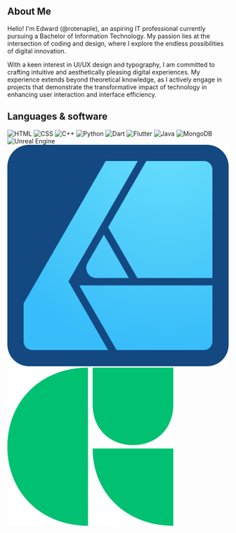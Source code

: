 ## About Me
Hello! I'm Edward (@rotenaple), an aspiring IT professional currently pursuing a Bachelor of Information Technology. My passion lies at the intersection of coding and design, where I explore the endless possibilities of digital innovation.

With a keen interest in UI/UX design and typography, I am committed to crafting intuitive and aesthetically pleasing digital experiences. My experience extends beyond theoretical knowledge, as I actively engage in projects that demonstrate the transformative impact of technology in enhancing user interaction and interface efficiency.

## Languages & software
![HTML](https://cdn.jsdelivr.net/gh/devicons/devicon/icons/html5/html5-original.svg)
![CSS](https://cdn.jsdelivr.net/gh/devicons/devicon/icons/css3/css3-original.svg)
![C++](https://cdn.jsdelivr.net/gh/devicons/devicon/icons/cplusplus/cplusplus-original.svg)
![Python](https://cdn.jsdelivr.net/gh/devicons/devicon/icons/python/python-original.svg)
![Dart](https://cdn.jsdelivr.net/gh/devicons/devicon/icons/dart/dart-original.svg)
![Flutter](https://cdn.jsdelivr.net/gh/devicons/devicon/icons/flutter/flutter-original.svg)
![Java](https://cdn.jsdelivr.net/gh/devicons/devicon/icons/java/java-original.svg)
![MongoDB](https://cdn.jsdelivr.net/gh/devicons/devicon/icons/mongodb/mongodb-original.svg)
![Unreal Engine](https://cdn.jsdelivr.net/gh/devicons/devicon/icons/unrealengine/unrealengine-original.svg)
![Affinity Designer](img/afdesigner.svg)
![Glyphs](img/glyphs.svg)